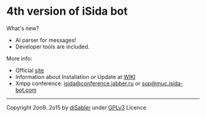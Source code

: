 4th version of iSida bot
======

What's new?
* AI parser for messages!
* Developer tools are included.

More info:
* Official [site](http://isida-bot.com) 
* Information about Installation or Update at [WIKI](http://isida-bot.com/wiki)
* Xmpp conference: isida@conference.jabber.ru or sup@muc.isida-bot.com

------

Copyright 2oo9..2o15 by [diSabler](http://dsy.name) under [GPLv3](http://www.gnu.org/licenses/gpl.txt) Licence
